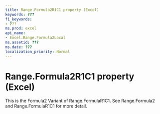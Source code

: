 ```yaml
---
title: Range.Formula2R1C1 property (Excel)
keywords: ???
f1_keywords:
- ???
ms.prod: excel
api_name:
- Excel.Range.Formula2Local
ms.assetid: ???
ms.date: ???
localization_priority: Normal
---
```



# Range.Formula2R1C1 property (Excel)

This is the Formula2 Variant of Range.FormulaR1C1. See Range.Formula2 and Range.FormulaR1C1 for more detail.

